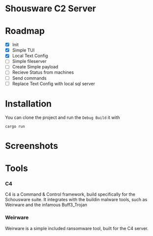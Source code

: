 # Shousware C2 Server

# Roadmap
- [x] Init
- [x] Simple TUI
- [x] Local Text Config
- [ ] Simple fileserver
- [ ] Create Simple payload
- [ ] Recieve Status from machines
- [ ] Send commands
- [ ] Replace Text Config with local sql server

# Installation
You can clone the project and run the `Debug Build` it with 
```
cargo run
```

# Screenshots


# Tools

### C4
C4 is a Command & Control framework, build specifically for the Schousware suite. It integrates with the buildin malware tools, such as Weirware and the infamous Buff3_Trojan

### Weirware
Weirware is a simple included ransomware tool, built for the C4 server.
